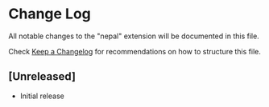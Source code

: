 # Change Log

All notable changes to the "nepal" extension will be documented in this file.

Check [Keep a Changelog](http://keepachangelog.com/) for recommendations on how to structure this file.

## [Unreleased]

- Initial release
